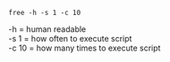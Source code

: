 

```
free -h -s 1 -c 10  
```

-h = human readable     
-s 1 = how often to execute script      
-c 10 = how many times to execute script    


